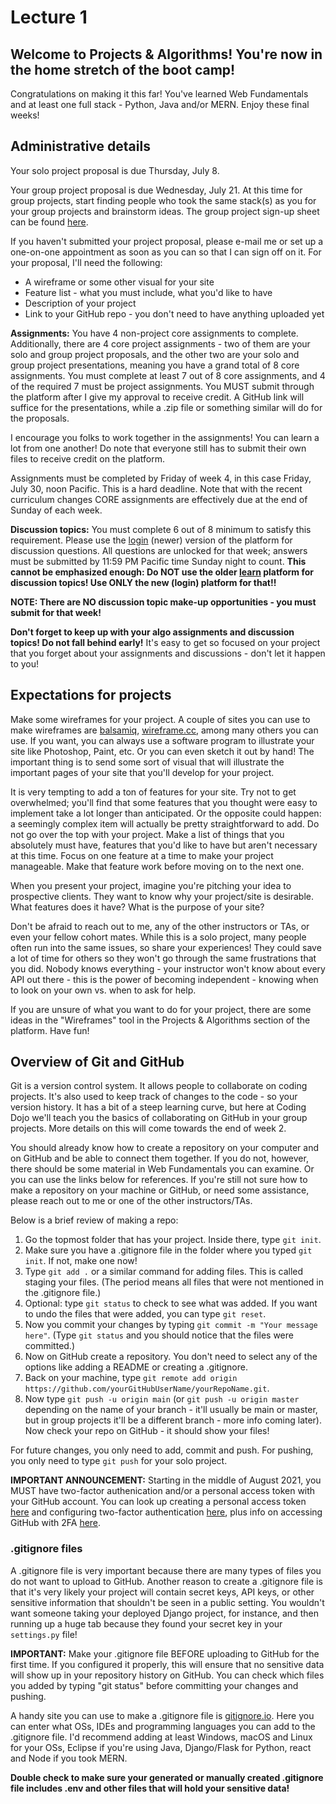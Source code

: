 # Lecture 1

## Welcome to Projects & Algorithms!  You're now in the home stretch of the boot camp!

Congratulations on making it this far!  You've learned Web Fundamentals and at least one full stack - Python, Java and/or MERN.  Enjoy these final weeks!

## Administrative details

Your solo project proposal is due Thursday, July 8.

Your group project proposal is due Wednesday, July 21.  At this time for group projects, start finding people who took the same stack(s) as you for your group projects and brainstorm ideas.  The group project sign-up sheet can be found [here](https://docs.google.com/spreadsheets/d/195FMl-kk3kE0-OHRTGGmNmegk2LcwWmJn-qFx1qVinU/edit#gid=0).

If you haven't submitted your project proposal, please e-mail me or set up a one-on-one appointment as soon as you can so that I can sign off on it.  For your proposal, I'll need the following:
- A wireframe or some other visual for your site
- Feature list - what you must include, what you'd like to have
- Description of your project
- Link to your GitHub repo - you don't need to have anything uploaded yet

**Assignments:** You have 4 non-project core assignments to complete.  Additionally, there are 4 core project assignments - two of them are your solo and group project proposals, and the other two are your solo and group project presentations, meaning you have a grand total of 8 core assignments.  You must complete at least 7 out of 8 core assignments, and 4 of the required 7 must be project assignments.  You MUST submit through the platform after I give my approval to receive credit.  A GitHub link will suffice for the presentations, while a .zip file or something similar will do for the proposals.

I encourage you folks to work together in the assignments!  You can learn a lot from one another!  Do note that everyone still has to submit their own files to receive credit on the platform.

Assignments must be completed by Friday of week 4, in this case Friday, July 30, noon Pacific.  This is a hard deadline.  Note that with the recent curriculum changes CORE assignments are effectively due at the end of Sunday of each week.

**Discussion topics:**  You must complete 6 out of 8 minimum to satisfy this requirement.  Please use the [login](https://login.codingdojo.com) (newer) version of the platform for discussion questions.  All questions are unlocked for that week; answers must be submitted by 11:59 PM Pacific time Sunday night to count.  **This cannot be emphasized enough: Do NOT use the older [learn](https://learn.codingdojo.com) platform for discussion topics!  Use ONLY the new (login) platform for that!!**

**NOTE: There are NO discussion topic make-up opportunities - you must submit for that week!**

**Don't forget to keep up with your algo assignments and discussion topics!  Do not fall behind early!**  It's easy to get so focused on your project that you forget about your assignments and discussions - don't let it happen to you!

## Expectations for projects

Make some wireframes for your project.  A couple of sites you can use to make wireframes are [balsamiq](https://www.balsamiq.com), [wireframe.cc](https://wireframe.cc), among many others you can use.  If you want, you can always use a software program to illustrate your site like Photoshop, Paint, etc.  Or you can even sketch it out by hand!  The important thing is to send some sort of visual that will illustrate the important pages of your site that you'll develop for your project.

It is very tempting to add a ton of features for your site.  Try not to get overwhelmed; you'll find that some features that you thought were easy to implement take a lot longer than anticipated.  Or the opposite could happen: a seemingly complex item will actually be pretty straightforward to add.  Do not go over the top with your project.  Make a list of things that you absolutely must have, features that you'd like to have but aren't necessary at this time.  Focus on one feature at a time to make your project manageable.  Make that feature work before moving on to the next one.

When you present your project, imagine you're pitching your idea to prospective clients.  They want to know why your project/site is desirable.  What features does it have?  What is the purpose of your site?

Don't be afraid to reach out to me, any of the other instructors or TAs, or even your fellow cohort mates.  While this is a solo project, many people often run into the same issues, so share your experiences!  They could save a lot of time for others so they won't go through the same frustrations that you did.  Nobody knows everything - your instructor won't know about every API out there - this is the power of becoming independent - knowing when to look on your own vs. when to ask for help.

If you are unsure of what you want to do for your project, there are some ideas in the "Wireframes" tool in the Projects & Algorithms section of the platform.  Have fun!

## Overview of Git and GitHub

Git is a version control system.  It allows people to collaborate on coding projects.  It's also used to keep track of changes to the code - so your version history.  It has a bit of a steep learning curve, but here at Coding Dojo we'll teach you the basics of collaborating on GitHub in your group projects.  More details on this will come towards the end of week 2.

You should already know how to create a repository on your computer and on GitHub and be able to connect them together.  If you do not, however, there should be some material in Web Fundamentals you can examine.  Or you can use the links below for references.  If you're still not sure how to make a repository on your machine or GitHub, or need some assistance, please reach out to me or one of the other instructors/TAs.

Below is a brief review of making a repo:

1. Go the topmost folder that has your project.  Inside there, type `git init`.
2. Make sure you have a .gitignore file in the folder where you typed `git init`.  If not, make one now!
3. Type `git add .` or a similar command for adding files.  This is called staging your files.  (The period means all files that were not mentioned in the .gitignore file.)
4. Optional: type `git status` to check to see what was added.  If you want to undo the files that were added, you can type `git reset`.
5. Now you commit your changes by typing `git commit -m "Your message here"`.  (Type `git status` and you should notice that the files were committed.)
6. Now on GitHub create a repository.  You don't need to select any of the options like adding a README or creating a .gitignore.
7. Back on your machine, type `git remote add origin https://github.com/yourGitHubUserName/yourRepoName.git`.
8. Now type `git push -u origin main` (or `git push -u origin master` depending on the name of your branch - it'll usually be main or master, but in group projects it'll be a different branch - more info coming later).  Now check your repo on GitHub - it should show your files!

For future changes, you only need to add, commit and push.  For pushing, you only need to type `git push` for your solo project.

**IMPORTANT ANNOUNCEMENT:** Starting in the middle of August 2021, you MUST have two-factor authenication and/or a personal access token with your GitHub account.  You can look up creating a personal access token [here](https://docs.github.com/en/github/authenticating-to-github/keeping-your-account-and-data-secure/creating-a-personal-access-token) and configuring two-factor authentication [here](https://docs.github.com/en/github/authenticating-to-github/securing-your-account-with-two-factor-authentication-2fa/configuring-two-factor-authentication), plus info on accessing GitHub with 2FA [here](https://docs.github.com/en/github/authenticating-to-github/securing-your-account-with-two-factor-authentication-2fa/accessing-github-using-two-factor-authentication).

### .gitignore files
A .gitignore file is very important because there are many types of files you do not want to upload to GitHub.  Another reason to create a .gitignore file is that it's very likely your project will contain secret keys, API keys, or other sensitive information that shouldn't be seen in a public setting.  You wouldn't want someone taking your deployed Django project, for instance, and then running up a huge tab because they found your secret key in your `settings.py` file!

**IMPORTANT:** Make your .gitignore file BEFORE uploading to GitHub for the first time.  If you configured it properly, this will ensure that no sensitive data will show up in your repository history on GitHub.  You can check which files you added by typing "git status" before committing your changes and pushing.

A handy site you can use to make a .gitignore file is [gitignore.io](https://www.toptal.com/developers/gitignore).  Here you can enter what OSs, IDEs and programming languages you can add to the .gitignore file.  I'd recommend adding at least Windows, macOS and Linux for your OSs, Eclipse if you're using Java, Django/Flask for Python, react and Node if you took MERN.  

**Double check to make sure your generated or manually created .gitignore file includes .env and other files that will hold your sensitive data!**